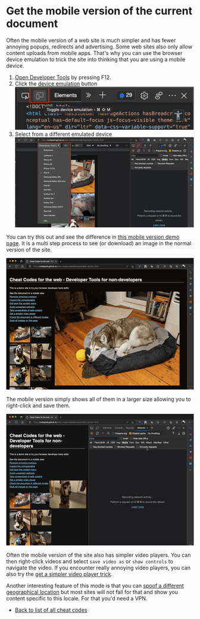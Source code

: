 # Get the mobile version of the current document

Often the mobile version of a web site is much simpler and has fewer annoying popups, redirects and advertising. Some web sites also only allow content uploads from mobile apps. That's why you can use the browser device emulation to trick the site into thinking that you are using a mobile device.

1. [Open Developer Tools](https://docs.microsoft.com/microsoft-edge/devtools-guide-chromium/overview#open-devtools) by pressing F12.
1. Click the [device emulation](https://docs.microsoft.com/microsoft-edge/devtools-guide-chromium/device-mode/) button
   ![Device Emulation button](screencasts/device-emulation-button.png)
1. Select from a different emulated device
   ![Device list of emulation mode](screencasts/select-device.png)

You can try this out and see the difference in [this mobile version demo page](https://codepo8.github.io/web-cheatcodes/demos/mobile-version.html). It is a multi step process to see (or download) an image in the normal version of the site.

![Desktop version of the gallery page](screencasts/desktop-version.gif)

The mobile version simply shows all of them in a larger size allowing you to right-click and save them.

![The Mobile version is much simpler](screencasts/mobile-version.gif)

Often the mobile version of the site also has simpler video players. You can then right-click videos and select `save video as` or `show controls` to navigate the video. If you encounter really annoying video players, you can also try the [get a simpler video player trick](videoplayer.md).

Another interesting feature of this mode is that you can [spoof a different geographical location](https://docs.microsoft.com/en-us/microsoft-edge/devtools-guide-chromium/device-mode/#override-geolocation) but most sites will not fall for that and show you content specific to this locale. For that you'd need a VPN.

- [Back to list of all cheat codes](README.md)
